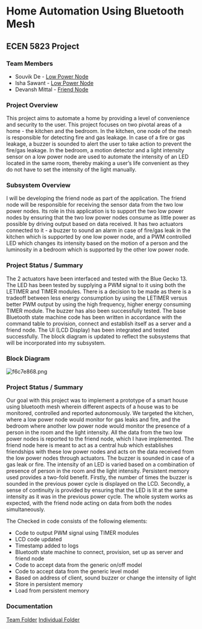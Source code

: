 # Home Automation Using Bluetooth Mesh
## ECEN 5823 Project

### Team Members

- Souvik De - [Low Power Node](https://github.com/CU-ECEN-5823/course-project-svikde)
- Isha Sawant - [Low Power Node](https://github.com/CU-ECEN-5823/course-project-IshaS27)
- Devansh Mittal - [Friend Node](https://github.com/CU-ECEN-5823/course-project-devmittal)

### Project Overview
This project aims to automate a home by providing a level of convenience and security to the user. This project focuses on two pivotal areas of a home - the kitchen and the bedroom. In the kitchen, one node of the mesh is responsible for detecting fire and gas leakage. In case of a fire or gas leakage, a buzzer is sounded to alert the user to take action to prevent the fire/gas leakage. In the bedroom, a motion detector and a light intensity sensor on a low power node are used to automate the intensity of an LED located in the same room, thereby making a user’s life convenient as they do not have to set the intensity of the light manually.

### Subsystem Overview

I will be developing the friend node as part of the application. The friend node will be responsible for receiving the sensor data from the two low power nodes. Its role in this application is to support the two low power nodes by ensuring that the two low power nodes consume as little power as possible by driving output based on data received. It has two actuators connected to it - a buzzer to sound an alarm in case of fire/gas leak in the kitchen which is supported by one low power node, and a PWM controlled LED which changes its intensity based on the motion of a person and the luminosity in a bedroom which is supported by the other low power node.  

### Project Status / Summary

The 2 actuators have been interfaced and tested with the Blue Gecko 13. The LED has been tested by supplying a PWM signal to it using both the LETIMER and TIMER modules. There is a decision to be made as there is a tradeoff between less energy consumption by using the LETIMER versus better PWM output by using the high frequency, higher energy consuming TIMER module. The buzzer has also been successfully tested. The base Bluetooth state machine code has been written in accordance with the command table to provision, connect and establish itself as a server and a friend node. The UI (LCD Display) has been integrated and tested successfully. The block diagram is updated to reflect the subsystems that will be incorporated into my subsystem.

### Block Diagram

![f6c7e868.png](:storage\05b13f4d-70e9-48da-a5ad-a08ba4cfd746\f6c7e868.png)

### Project Status / Summary

Our goal with this project was to implement a prototype of a smart house using bluetooth mesh wherein different aspects of a house was to be monitored, controlled and reported autonomously. We targeted the kitchen, where a low power node would monitor for gas leaks and fire, and the bedroom where another low power node would monitor the presence of a person in the room and the light intensity. All the data from the two low power nodes is reported to the friend node, which I have implemented. The friend node here is meant to act as a central hub which establishes friendships with these low power nodes and acts on the data received from the low power nodes through actuators. The buzzer is sounded in case of a gas leak or fire. The intensity of an LED is varied based on a combination of presence of person in the room and the light intensity. Persistent memory used provides a two-fold benefit. Firstly, the number of times the buzzer is sounded in the previous power cycle is displayed on the LCD. Secondly, a sense of continuity is provided by ensuring that the LED is lit at the same intensity as it was in the previous power cycle. The whole system works as expected, with the friend node acting on data from both the nodes simultaneously.

The Checked in code consists of the following elements:

- Code to output PWM signal using TIMER modules
- LCD code updated
- Timestamp added to logs
- Bluetooth state machine to connect, provision, set up as server and friend node
- Code to accept data from the generic on/off model
- Code to accept data from the generic level model
- Based on address of client, sound buzzer or change the intensity of light
- Store in persistent memory
- Load from persistent memory

### Documentation

[Team Folder](https://drive.google.com/drive/u/1/folders/1Xr8iJkr0jLGmn8_0hWulgEYgaV0E8OCy)
[Individual Folder](https://drive.google.com/drive/u/1/folders/1KaiH6MU10pee8-20MCRns5au36piGTqI)
